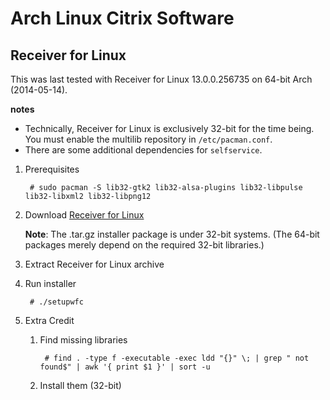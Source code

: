 # Arch Linux Citrix Software

##  Receiver for Linux
This was last tested with Receiver for Linux 13.0.0.256735 on 64-bit Arch (2014-05-14).

**notes**
* Technically, Receiver for Linux is exclusively 32-bit for the time being.  You must enable the multilib repository in `/etc/pacman.conf`.
* There are some additional dependencies for `selfservice`.


1. Prerequisites

		# sudo pacman -S lib32-gtk2 lib32-alsa-plugins lib32-libpulse lib32-libxml2 lib32-libpng12

1. Download [Receiver for Linux](http://receiver.citrix.com/)

	**Note**: The .tar.gz installer package is under 32-bit systems.  (The 64-bit packages merely depend on the required 32-bit libraries.)

1. Extract Receiver for Linux archive

1. Run installer

		# ./setupwfc

1. Extra Credit

	1. Find missing libraries

			# find . -type f -executable -exec ldd "{}" \; | grep " not found$" | awk '{ print $1 }' | sort -u
			
	1. Install them (32-bit)
